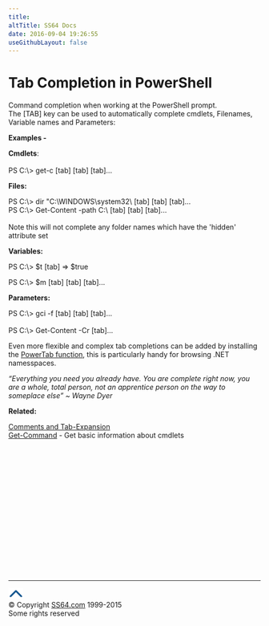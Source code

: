 ```yaml
---
title:
altTitle: SS64 Docs
date: 2016-09-04 19:26:55
useGithubLayout: false
---
```

<!-- #BeginLibraryItem "/Library/head_pssyntax.lbi" --><!-- #EndLibraryItem --><h1>Tab Completion in PowerShell</h1> 
<p>Command completion when working at the PowerShell prompt.<br>
The [TAB] key can be used to automatically complete cmdlets, Filenames, Variable names and Parameters: </p>
<p><b>Examples - </b></p>
<p><b>Cmdlets</b>:<br>
<br>
<span class="code">PS C:\&gt; get-c </span>[tab] [tab] [tab]...</p>
<p><b>Files:</b></p>
<p><span class="code">PS C:\&gt; dir "C:\WINDOWS\system32\ </span>[tab] [tab] [tab]...<br>
<span class="code">PS C:\&gt; Get-Content -path C:\ </span>[tab] [tab] [tab]...<br>
<br>
Note this will not complete any folder names which have the 'hidden' 
attribute set</p>
<p><b>Variables:</b></p>
<p><span class="code">PS C:\&gt; $t </span>[tab] =&gt; $true</p>
<p><span class="code">PS C:\&gt; $m </span>[tab] [tab] [tab]...</p>
<p><b>Parameters:</b></p>
<p><span class="code">PS C:\&gt; gci -f </span>[tab] [tab] [tab]...<br>
<br>
<span class="code">PS C:\&gt; Get-Content -Cr </span>[tab]...</p>
<p>Even more flexible and complex tab completions can be added by
installing the <a href="http://powertab.codeplex.com/">PowerTab function</a>, this is particularly handy for
browsing .NET namesspaces.</p>
<p class="quote"><i>“Everything you need you already have. You are complete right now, you are a whole, total person, not an apprentice person on the way to someplace else” ~ Wayne Dyer</i></p>
<p><b>Related:</b></p>
<p><a href="syntax-comments.html">Comments and Tab-Expansion</a><br>
<a href="get-command.html">Get-Command</a>        -   Get basic information about cmdlets</p><!-- #BeginLibraryItem "/Library/foot_ps.lbi" --><p>
<!-- PowerShell300 -->
<ins class="adsbygoogle" style="display:inline-block;width:300px;height:250px" data-ad-client="ca-pub-6140977852749469" data-ad-slot="6253539900"></ins>
<script>
(adsbygoogle = window.adsbygoogle || []).push({});
</script></p>
<hr>
<div id="bl" class="footer"><a href="syntax-tab-completion.html#"><img src="../images/top.png" width="30" height="22" alt="Back to the Top"></a></div>
<div id="br" class="footer, tagline">© Copyright <a href="http://ss64.com/">SS64.com</a> 1999-2015<br>
Some rights reserved</div><!-- #EndLibraryItem -->

